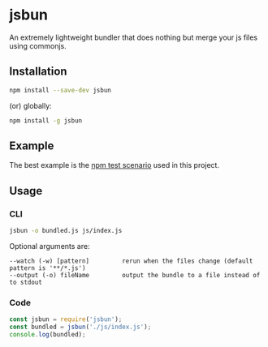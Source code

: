 # jsbun
An extremely lightweight bundler that does nothing but merge your js files using commonjs.

## Installation
```bash
npm install --save-dev jsbun
```

(or) globally:
```bash
npm install -g jsbun
```

## Example
The best example is the [npm test scenario](test/scenarios/npm) used in this project.

## Usage
### CLI
```bash
jsbun -o bundled.js js/index.js
```

Optional arguments are:

```text
--watch (-w) [pattern]         rerun when the files change (default pattern is '**/*.js')
--output (-o) fileName         output the bundle to a file instead of to stdout
```

### Code
```javascript
const jsbun = require('jsbun');
const bundled = jsbun('./js/index.js');
console.log(bundled);
```
